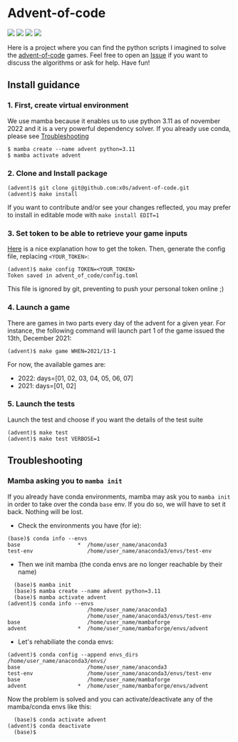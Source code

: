 # Advent-of-code

[![](https://img.shields.io/badge/python-3.11-blue.svg)](https://www.python.org/downloads/release/python-3110/)
[![](https://github.com/x0s/advent-of-code/actions/workflows/action_cov.yml/badge.svg)]()
[![](https://coveralls.io/repos/github/x0s/advent-of-code/badge.svg?branch=main)](https://coveralls.io/github/x0s/advent-of-code?branch=main)
[![](https://img.shields.io/badge/License-AGPL%20v3-blue.svg)](https://www.gnu.org/licenses/agpl-3.0)

Here is a project where you can find the python scripts I imagined to solve the [advent-of-code](https://adventofcode.com/) games. Feel free to open an [Issue](https://github.com/x0s/advent-of-code/issues) if you want to discuss the algorithms or ask for help. Have fun!

## Install guidance
### 1. First, create virtual environment
We use mamba because it enables us to use python 3.11 as of november 2022 and it is a very powerful dependency solver. If you already use conda, please see [Troubleshooting](#troubleshooting)
```
$ mamba create --name advent python=3.11
$ mamba activate advent
```

### 2. Clone and Install package
```
(advent)$ git clone git@github.com:x0s/advent-of-code.git
(advent)$ make install
```
If you want to contribute and/or see your changes reflected, you may prefer to install in editable mode with `make install EDIT=1`

### 3. Set token to be able to retrieve your game inputs
[Here](https://github.com/wimglenn/advent-of-code-wim/issues/1) is a nice explanation how to get the token. Then, generate the config file, replacing `<YOUR_TOKEN>`:

```
(advent)$ make config TOKEN=<YOUR_TOKEN>
Token saved in advent_of_code/config.toml
```

This file is ignored by git, preventing to push your personal token online ;)

### 4. Launch a game
There are games in two parts every day of the advent for a given year.
For instance, the following command will launch part 1 of the game issued the 13th, December 2021:
```
(advent)$ make game WHEN=2021/13-1
```
For now, the available games are:

- 2022: days=[01, 02, 03, 04, 05, 06, 07]
- 2021: days=[01, 02]


### 5. Launch the tests
Launch the test and choose if you want the details of the test suite
```
(advent)$ make test
(advent)$ make test VERBOSE=1
```


## Troubleshooting
### Mamba asking you to `mamba init`
If you already have conda environments, mamba may ask you to `mamba init` in order to take over the conda `base` env.
If you do so, we will have to set it back. Nothing will be lost.

- Check the environments you have (for ie):
```
(base)$ conda info --envs
base                  *  /home/user_name/anaconda3
test-env                 /home/user_name/anaconda3/envs/test-env
```
- Then we init mamba (the conda envs are no longer reachable by their name)
```
  (base)$ mamba init
  (base)$ mamba create --name advent python=3.11
  (base)$ mamba activate advent
(advent)$ conda info --envs
                         /home/user_name/anaconda3
                         /home/user_name/anaconda3/envs/test-env
base                     /home/user_name/mambaforge
advent                *  /home/user_name/mambaforge/envs/advent
```
- Let's rehabiliate the conda envs:
```
(advent)$ conda config --append envs_dirs /home/user_name/anaconda3/envs/
base                     /home/user_name/anaconda3
test-env                 /home/user_name/anaconda3/envs/test-env
base                     /home/user_name/mambaforge
advent                *  /home/user_name/mambaforge/envs/advent
```
Now the problem is solved and you can activate/deactivate any of the mamba/conda envs like this:
```
  (base)$ conda activate advent
(advent)$ conda deactivate
  (base)$
  ```